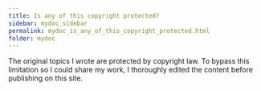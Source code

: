```yaml
---
title: Is any of this copyright protected?
sidebar: mydoc_sidebar
permalink: mydoc_is_any_of_this_copyright_protected.html
folder: mydoc
---
```


The original topics I wrote are protected by copyright law. To bypass this limitation so I could share my work, I thoroughly edited the content before publishing on this site.
